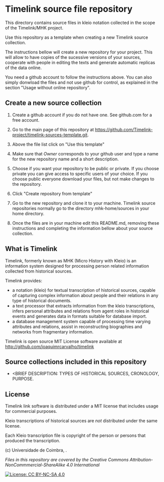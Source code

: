 # Timelink source file repository

This directory contains source files in kleio notation collected in the scope of the Timelink/MHK project.

Use this repository as a template when creating a new Timelink source collection. 

The instructions bellow will create a new repository for your project. This will allow
to have copies of the sucessive versions of your sources, cooperate with people in
editing the texts and generate automatic replicas of the data online.

You need a github account to follow the instructions above. You can also simply donwload
the files and not use github for control, as explained in the section "Usage without online repository".

## Create a new source collection

1. Create a github account if you do not have one. See github.com for a free account.
   
2. Go to the main page of this repository at https://github.com/Timelink-project/timelink-sources-template.git. 

3. Above the file list click on "Use this template"

4. Make sure that *Owner* corresponds to your github user and type a name for the 
   new repository name and a short description.

5. Choose if you want your repository to be public or private. If you choose private 
   you can give access to specific users of your choice. If you choose public everyone
   download your files, but not make changes to the repository.

6. Click "Create repository from template"

7. Go to the new repository and clone it to your machine.  Timelink source repositories normally go to the directory mhk-home/sources in your home directory.

8. Once the files are in your machine edit this README.md, removing these instructions and completing the information bellow about your source collection.
## What is Timelink

Timelink, formerly known as MHK (Micro History with Kleio) is an information system designed for processing person related information collected from historical sources. 

Timelink provides:

* a notation (kleio) for textual transcription of historical sources, capable of capturing complex information about people and their relations in any type of historical documents.
* a text processor that extracts information from the kleio transcriptions, infers personal attributes and relations from agent roles in historical events and generates data in formats suitable for database import.
* a database management system capable of processing time varying attributes and relations, assist in reconstructing biographies and networks from fragmentary information.

Timelink is open source MIT License software available at http://github.com/joaquimrcarvalho/timelink

## Source collections included in this repository

* <NAME OF COMMUNITY RELATED TO THIS REPOSITORY>

    <BRIEF DESCRIPTION: TYPES OF HISTORICAL SOURCES, CRONOLOGY, PURPOSE.

## License

Timelink link software is distributed under a MIT license that includes usage for commercial purposes. 

Kleio transcriptions of historical sources are *not* distributed under the same license. 

Each Kleio transcription file is copyright of the person or persons that produced the transcription.

(c) Universidade de Coimbra, <OTHER PEOPLE OR INSTITUTIONS>.

_Files in this repository are covered by the Creative Commons 
Attribution-NonCommmercial-ShareAlike 4.0 International_

[![License: CC BY-NC-SA 4.0](https://licensebuttons.net/l/by-nc-sa/4.0/80x15.png)](https://creativecommons.org/licenses/by-nc-sa/4.0/)

